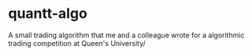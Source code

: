 # quantt-algo
A small trading algorithm that me and a colleague wrote for a algorithmic trading competition at Queen's University/
